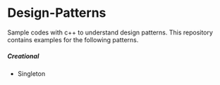 # Design-Patterns
Sample codes with c++ to understand design patterns. 
This repository contains examples for the following patterns.

##### Creational
- Singleton
